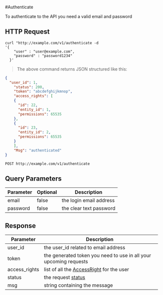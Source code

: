 #Authenticate

To authenticate to the API you need a valid email and password

## HTTP Request
```shell
curl "http://example.com/v1/authenticate -d
'{
    "user" : "user@example.com",
    "password" : "password1234"
  }'
```
> The above command returns JSON structured like this:

```json
{
  "user_id": 1,
    "status": 200,
    "token": "abcdefghijkmnop",
    "access_rights": [
    {
      "id": 22,
      "entity_id": 1,
      "permissions": 65535
    },
    {
      "id": 23,
      "entity_id": 2,
      "permissions": 65535
    }
    ],
    "Msg": "authenticated"
}
```

`POST http://example.com/v1/authenticate`

## Query Parameters

Parameter | Optional | Description
--------- | ------- | -----------
email | false | the login email address
password | false | the clear text password

## Response 
Parameter |  Description
--------- |  -----------
user_id | the user_id related to email address
token |  the generated token you need to use in all your upcoming requests
access_rights | list of all the [AccessRight](#json-objects-accessright) for the user
status | the request [status](#errorcodes)
msg | string containing the message

